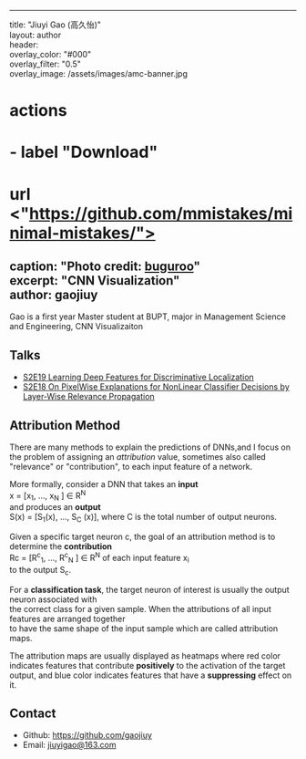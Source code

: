 
---
title: "Jiuyi Gao (高久怡)"  
layout: author  
header:  
  overlay_color: "#000"  
  overlay_filter: "0.5"  
  overlay_image: /assets/images/amc-banner.jpg  

# actions

# - label "Download"

# url <"https://github.com/mmistakes/minimal-mistakes/">

caption: "Photo credit: [**buguroo**](<"https://www.buguroo.com/en/blog/topic/ai>)"  
excerpt: "CNN Visualization"  
author: gaojiuy  
---

Gao is a first year Master student at BUPT, major in Management Science and Engineering, CNN Visualizaiton  

## Talks

- [S2E19 Learning Deep Features for Discriminative Localization](<"https://ai-ml.club/events/seminar-meeting-minutes-2-19/">)  
- [S2E18 On PixelWise Explanations for NonLinear Classifier Decisions by Layer-Wise Relevance Propagation](<"https://ai-ml.club/events/seminar-meeting-minutes-2-18/">)  

## Attribution Method

There are many methods to explain the predictions of DNNs,and I focus on the problem of assigning an *attribution* value, sometimes also called "relevance"
or "contribution", to each input feature of a network.  

More formally, consider a DNN that takes an **input**   
x = [x<sub>1</sub>, ..., x<sub>N</sub> ] ∈ R<sup>N</sup>   
and produces an **output**  
S(x) = [S<sub>1</sub>(x), ..., S<sub>C</sub> (x)], where C is the total number of output neurons.  

Given a specific target neuron c, the goal of an attribution method is to determine the **contribution**  
Rc = [R<sup>c</sup><sub>1</sub>, ..., R<sup>c</sup><sub>N</sub> ] ∈ R<sup>N</sup> of each input feature x<sub>i</sub>  
to the output S<sub>c</sub>.  

For a **classification task**, the target neuron of interest is usually the output neuron associated with  
the correct class for a given sample. When the attributions of all input features are arranged together  
to have the same shape of the input sample which are called attribution maps.  

The attribution maps are usually displayed as heatmaps where red color indicates features that contribute **positively** to the activation of the target output, and blue color indicates features that have a **suppressing** effect on it.  

## Contact

- Github: <https://github.com/gaojiuy>  
- Email: <jiuyigao@163.com>  
